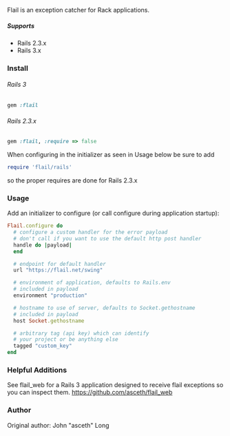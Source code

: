 Flail is an exception catcher for Rack applications.

##### Supports

* Rails 2.3.x
* Rails 3.x


### Install

###### Rails 3
```ruby
gem :flail
```


###### Rails 2.3.x
```ruby
gem :flail, :require => false
```

When configuring in the initializer as seen in Usage below be sure to add
```ruby
require 'flail/rails'
```

so the proper requires are done for Rails 2.3.x



### Usage


Add an initializer to configure (or call configure during application startup):

```ruby
Flail.configure do
  # configure a custom handler for the error payload
  # don't call if you want to use the default http post handler
  handle do |payload|
  end

  # endpoint for default handler
  url "https://flail.net/swing"

  # environment of application, defaults to Rails.env
  # included in payload
  environment "production"

  # hostname to use of server, defaults to Socket.gethostname
  # included in payload
  host Socket.gethostname

  # arbitrary tag (api key) which can identify
  # your project or be anything else
  tagged "custom_key"
end
```


### Helpful Additions
See flail_web for a Rails 3 application designed to receive flail exceptions so you can inspect them.
https://github.com/asceth/flail_web

### Author


Original author: John "asceth" Long
